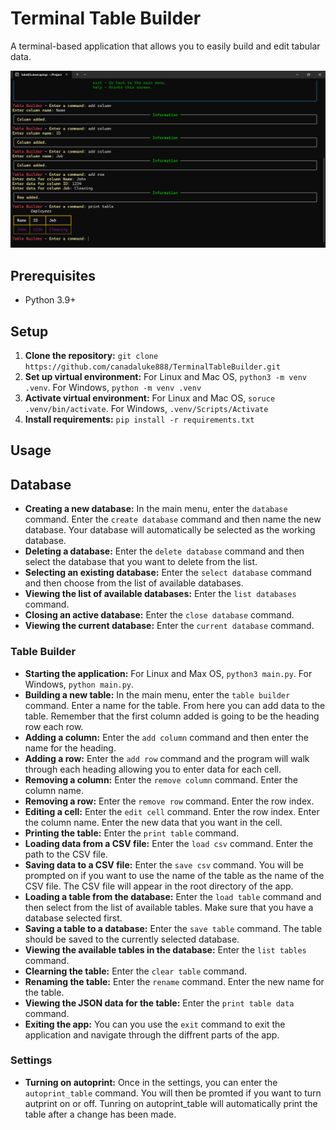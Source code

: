 # Terminal Table Builder

A terminal-based application that allows you to easily build and edit tabular data.

![App Screenshot](screenshots/Terminal%20Table%20Builder%20SS.png)

## Prerequisites
- Python 3.9+

## Setup
1. **Clone the repository:** `git clone https://github.com/canadaluke888/TerminalTableBuilder.git`
2. **Set up virtual environment:** For Linux and Mac OS, `python3 -m venv .venv`. For Windows, `python -m venv .venv`
3. **Activate virtual environment:** For Linux and Mac OS, `soruce .venv/bin/activate`. For Windows, `.venv/Scripts/Activate`
4. **Install requirements:** `pip install -r requirements.txt`

## Usage

## Database
- **Creating a new database:** In the main menu, enter the `database` command. Enter the `create database` command and then name the new database. Your database will automatically be selected as the working database.
- **Deleting a database:** Enter the `delete database` command and then select the database that you want to delete from the list.
- **Selecting an existing database:** Enter the `select database` command and then choose from the list of available databases.
- **Viewing the list of available databases:** Enter the `list databases` command.
- **Closing an active database:** Enter the `close database` command.
- **Viewing the current database:** Enter the `current database` command.

### Table Builder
- **Starting the application:** For Linux and Max OS, `python3 main.py`. For Windows, `python main.py`.
- **Building a new table:** In the main menu, enter the `table builder` command. Enter a name for the table. From here you can add data to the table. Remember that the first column added is going to be the heading row each row.
- **Adding a column:** Enter the `add column` command and then enter the name for the heading.
- **Adding a row:** Enter the `add row` command and the program will walk through each heading allowing you to enter data for each cell.
- **Removing a column:** Enter the `remove column` command. Enter the column name.
- **Removing a row:** Enter the `remove row` command. Enter the row index.
- **Editing a cell:** Enter the `edit cell` command. Enter the row index. Enter the column name. Enter the new data that you want in the cell.
- **Printing the table:** Enter the `print table` command.
- **Loading data from a CSV file:** Enter the `load csv` command. Enter the path to the CSV file.
- **Saving data to a CSV file:** Enter the `save csv` command. You will be prompted on if you want to use the name of the table as the name of the CSV file. The CSV file will appear in the root directory of the app.
- **Loading a table from the database:** Enter the `load table` command and then select from the list of available tables. Make sure that you have a database selected first.
- **Saving a table to a database:** Enter the `save table` command. The table should be saved to the currently selected database.
- **Viewing the available tables in the database:** Enter the `list tables` command.
- **Clearning the table:** Enter the `clear table` command.
- **Renaming the table:** Enter the `rename` command. Enter the new name for the table.
- **Viewing the JSON data for the table:** Enter the `print table data` command.
- **Exiting the app:** You can you use the `exit` command to exit the application and navigate through the diffrent parts of the app.

### Settings
- **Turning on autoprint:** Once in the settings, you can enter the `autoprint_table` command. You will then be promted if you want to turn autprint on or off. Tunring on autoprint_table will automatically print the table after a change has been made.